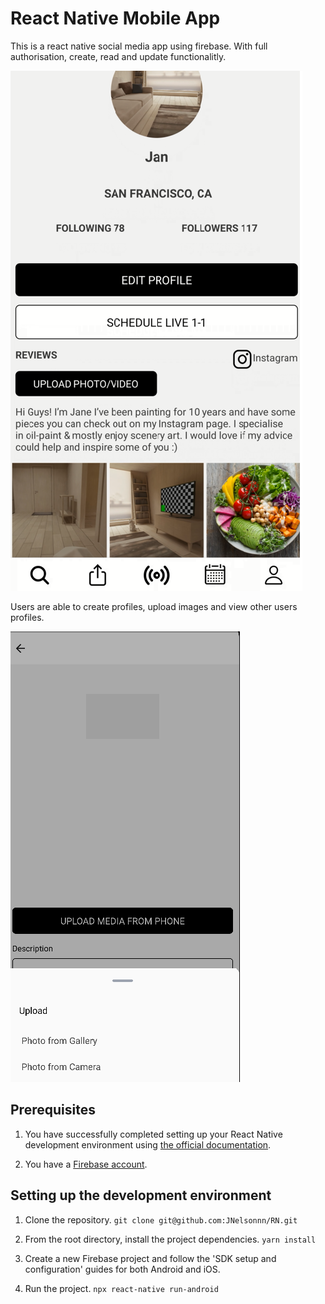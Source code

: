 # React Native Mobile App


This is a react native social media app using firebase. With full authorisation, create, read and update functionalitly.

 ![profile screen](profile.png)



Users are able to create profiles, upload images and view other users profiles.

![uploadscreen](uploadMedia.png)












## Prerequisites

1. You have successfully completed setting up your React Native development environment using [the official documentation](https://reactnative.dev/docs/environment-setup).

2. You have a [Firebase account](https://console.firebase.google.com/).

## Setting up the development environment

1. Clone the repository.
  `git clone git@github.com:JNelsonnn/RN.git` 

2. From the root directory, install the project dependencies.
  `yarn install`

3. Create a new Firebase project and follow the 'SDK setup and configuration' guides for both Android and iOS.

4. Run the project.
  `npx react-native run-android`
